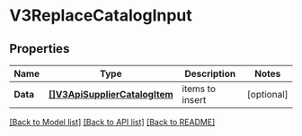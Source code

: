 # V3ReplaceCatalogInput

## Properties

Name | Type | Description | Notes
------------ | ------------- | ------------- | -------------
**Data** | [**[]V3ApiSupplierCatalogItem**](v3.APISupplierCatalogItem.md) | items to insert | [optional] 

[[Back to Model list]](../README.md#documentation-for-models) [[Back to API list]](../README.md#documentation-for-api-endpoints) [[Back to README]](../README.md)


